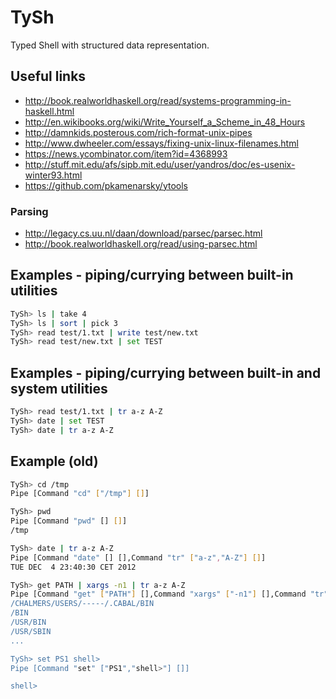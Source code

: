 TySh
====

Typed Shell with structured data representation.

## Useful links

- <http://book.realworldhaskell.org/read/systems-programming-in-haskell.html>
- <http://en.wikibooks.org/wiki/Write_Yourself_a_Scheme_in_48_Hours>
- <http://damnkids.posterous.com/rich-format-unix-pipes>
- <http://www.dwheeler.com/essays/fixing-unix-linux-filenames.html>
- <https://news.ycombinator.com/item?id=4368993>
- <http://stuff.mit.edu/afs/sipb.mit.edu/user/yandros/doc/es-usenix-winter93.html>
- <https://github.com/pkamenarsky/ytools>

### Parsing

- <http://legacy.cs.uu.nl/daan/download/parsec/parsec.html>
- <http://book.realworldhaskell.org/read/using-parsec.html>

## Examples - piping/currying between built-in utilities
```bash
TySh> ls | take 4
TySh> ls | sort | pick 3
TySh> read test/1.txt | write test/new.txt
TySh> read test/new.txt | set TEST
```

## Examples - piping/currying between built-in and system utilities
```bash
TySh> read test/1.txt | tr a-z A-Z
TySh> date | set TEST
TySh> date | tr a-z A-Z
```

## Example (old)
```bash
TySh> cd /tmp
Pipe [Command "cd" ["/tmp"] []]

TySh> pwd
Pipe [Command "pwd" [] []]
/tmp

TySh> date | tr a-z A-Z
Pipe [Command "date" [] [],Command "tr" ["a-z","A-Z"] []]
TUE DEC  4 23:40:30 CET 2012

TySh> get PATH | xargs -n1 | tr a-z A-Z
Pipe [Command "get" ["PATH"] [],Command "xargs" ["-n1"] [],Command "tr" ["a-z","A-Z
/CHALMERS/USERS/-----/.CABAL/BIN
/BIN
/USR/BIN
/USR/SBIN
...

TySh> set PS1 shell>
Pipe [Command "set" ["PS1","shell>"] []]

shell> 
```


